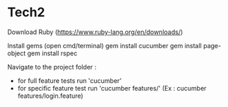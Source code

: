 Tech2
===========

Download Ruby (https://www.ruby-lang.org/en/downloads/)

Install gems (open cmd/terminal)
gem install cucumber
gem install page-object
gem install rspec

Navigate to the project folder :
- for full feature tests run 'cucumber'
- for specific feature test run 'cucumber features/<desire feature>'  (Ex : cucumber features/login.feature)
